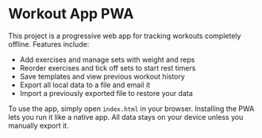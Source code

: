 # Workout App PWA

This project is a progressive web app for tracking workouts completely offline. Features include:

- Add exercises and manage sets with weight and reps
- Reorder exercises and tick off sets to start rest timers
- Save templates and view previous workout history
- Export all local data to a file and email it
- Import a previously exported file to restore your data

To use the app, simply open `index.html` in your browser. Installing the PWA lets you run it like a native app. All data stays on your device unless you manually export it.
